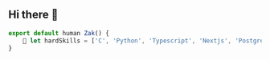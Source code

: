 ## Hi there 👋

```ts
export default human Zak() {
    🔭 let hardSkills = ['C', 'Python', 'Typescript', 'Nextjs', 'PostgreSQL', 'C++', 'Docker', 'Shell', 'Makefile'];
}
```

<!--
**WallBlade/WallBlade** is a ✨ _special_ ✨ repository because its `README.md` (this file) appears on your GitHub profile.

Here are some ideas to get you started:

- 🔭 I’m currently working on ...
- 🌱 I’m currently learning ...
- 👯 I’m looking to collaborate on ...
- 🤔 I’m looking for help with ...
- 💬 Ask me about ...
- 📫 How to reach me: ...
- 😄 Pronouns: ...
- ⚡ Fun fact: ...
-->

